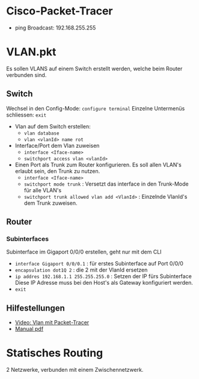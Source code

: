 # Cisco-Packet-Tracer

- ping Broadcast: 192.168.255.255

# VLAN.pkt
Es sollen VLANS auf einem Switch erstellt werden, welche beim Router verbunden sind.

## Switch
Wechsel in den Config-Mode: `configure terminal`
Einzelne Untermenüs schliessen: `exit`

- Vlan auf dem Switch erstellen:
  - `vlan database`
  - `vlan <vlanId> name rot`
- Interface/Port dem Vlan zuweisen
  - `interface <Iface-name>`
  - `switchport access vlan <vlanId>`
- Einen Port als Trunk zum Router konfigurieren. Es soll allen VLAN's erlaubt sein, den Trunk zu nutzen.
  - `interface <Iface-name>`
  - `switchport mode trunk` : Versetzt das interface in den Trunk-Mode für alle VLAN's
  - `switchport trunk allowed vlan add <VlanId>` : Einzelnde VlanId's dem Trunk zuweisen.

## Router
### Subinterfaces
Subinterface im Gigaport 0/0/0 erstellen, geht nur mit dem CLI
- `interface Gigaport 0/0/0.1` : für erstes Subinterface auf Port 0/0/0
- `encapsulation dot1Q 2` : die 2 mit der VlanId ersetzen
- `ip addres 192.168.1.1 255.255.255.0` : Setzen der IP fürs Subinterface  
Diese IP Adresse muss bei den Host's als Gateway konfiguriert werden.
- `exit`

## Hilfestellungen
- [Video: Vlan mit Packet-Tracer](https://www.youtube.com/watch?v=MKY4Yu12wlo)
- [Manual pdf](https://www.cisco.com/c/en/us/td/docs/routers/ncs6000/software/interfaces/command/reference/b-interfaces-cr-ncs6k/b_interfaces_cr50ncs_chapter_01001.pdf)

# Statisches Routing
2 Netzwerke, verbunden mit einem Zwischennetzwerk. 
